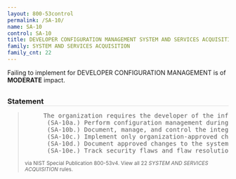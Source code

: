 ```yaml
---
layout: 800-53control
permalink: /SA-10/
name: SA-10
control: SA-10
title: DEVELOPER CONFIGURATION MANAGEMENT SYSTEM AND SERVICES ACQUISITION
family: SYSTEM AND SERVICES ACQUISITION
family_cnt: 22
---
```

<p class="text-warning">Failing to implement for DEVELOPER CONFIGURATION MANAGEMENT is of <b>MODERATE</b> impact.</p>

<h3 style="border-bottom:1px solid #ddd;margin:30px 0 8px 0;">Statement</h3>
<blockquote>
<pre>     The organization requires the developer of the information system, system component, or information system service to: 
      (SA-10a.) Perform configuration management during system, component, or service [Selection (one or more): design; development; implementation; operation]; 
      (SA-10b.) Document, manage, and control the integrity of changes to [Assignment: organization-defined configuration items under configuration management]; 
      (SA-10c.) Implement only organization-approved changes to the system, component, or service; 
      (SA-10d.) Document approved changes to the system, component, or service and the potential security impacts of such changes; and 
      (SA-10e.) Track security flaws and flaw resolution within the system, component, or service and report findings to [Assignment: organization-defined personnel]. 
</pre>
<p><small>via NIST Special Publication 800-53v4. View all 22 <i>SYSTEM AND SERVICES ACQUISITION</i> rules. <a href="/cce/ssg/group/$Group_id"><span class="glyphicon glyphicon-link"></span></a> </small></p>
</blockquote>

